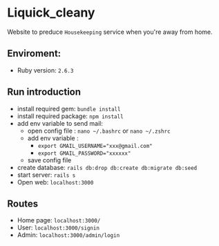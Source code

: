 # Liquick_cleany

Website to preduce `Housekeeping` service when you're away from home.

## Enviroment:

* Ruby version: `2.6.3`

## Run introduction
* install required gem: `bundle install`
* install required package: `npm install`
* add env variable to send mail: 
  - open config file : `nano ~/.bashrc` or `nano ~/.zshrc`
  - add env variable : 
    + `export GMAIL_USERNAME="xxx@gmail.com"` 
    + `export GMAIL_PASSWORD="xxxxxx"`
  - save config file
* create database: `rails db:drop db:create db:migrate db:seed`
* start server:  `rails s`
* Open web: `localhost:3000`

## Routes
* Home page: `localhost:3000/`
* User: `localhost:3000/signin`
* Admin: `localhost:3000/admin/login`
